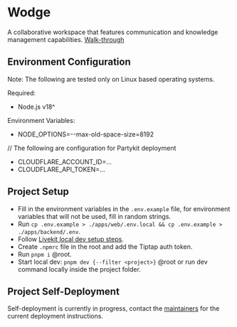 # Wodge

A collaborative workspace that features communication and knowledge management capabilities. [Walk-through](https://youtu.be/IBZvqOu6Xro?si=aTqJbLlVdo2VtL7t)

## Environment Configuration

Note: The following are tested only on Linux based operating systems.

Required:

- Node.js v18^

Environment Variables:

- NODE_OPTIONS=--max-old-space-size=8192

// The following are configuration for Partykit deployment 
- CLOUDFLARE_ACCOUNT_ID=...
- CLOUDFLARE_API_TOKEN=...

## Project Setup

- Fill in the environment variables in the `.env.example` file, for environment variables that will not be used, fill in random strings.
- Run `cp .env.example > ./apps/web/.env.local && cp .env.example > ./apps/backend/.env`.
- Follow [Livekit local dev setup steps](https://docs.livekit.io/home/self-hosting/local/).
- Create `.npmrc` file in the root and add the Tiptap auth token.
- Run `pnpm i` @root.
- Start local dev: `pnpm dev {--filter <project>}` @root or run dev command locally inside the project folder.

## Project Self-Deployment

Self-deployment is currently in progress, contact the [maintainers](amryasser52001@gmail.com) for the current deployment instructions.
